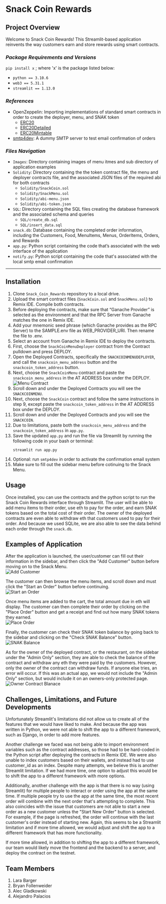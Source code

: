 # Snack Coin Rewards

## **Project Overview**

Welcome to Snack Coin Rewards! This Streamlit-based application reinvents the way customers earn and store rewards using smart contracts. 

### *Package Requirements and Versions*
`pip install x` ; where 'x' is the package listed below:
* `python == 3.10.6`
* `web3 == 5.31.1`
* `streamlit == 1.13.0`

### *References*
* OpenZeppelin: Importing implementations of standard smart contracts in order to create the deployer, menu, and SNAK token
  * [ERC20](https://github.com/OpenZeppelin/openzeppelin-contracts/blob/release-v2.5.0/contracts/token/ERC20/ERC20.sol)
  * [ERC20Detailed](https://github.com/OpenZeppelin/openzeppelin-contracts/blob/release-v2.5.0/contracts/token/ERC20/ERC20Detailed.sol)
  * [ERC20Mintable](https://github.com/OpenZeppelin/openzeppelin-contracts/blob/release-v2.5.0/contracts/token/ERC20/ERC20Mintable.sol)
* [smtp4dev](https://github.com/rnwood/smtp4dev): A dummy SMTP server to test email confirmation of orders

### *Files Navigation*
* `Images`: Directory containing images of menu itmes and sub directory of application examples
* `Solidity`: Directory containing the the token contract file, the menu and deployer contracts file, and the associated JSON files of the required abi for both contracts
  * `Solidity/SnackCoin.sol`
  * `Solidity/SnackMenu.sol`
  * `Solidity/abi-menu.json`
  * `Solidity/abi-token.json`
* `SQL`: Directory containing the SQL files creating the database framework and the associated schema and queries
  * `SQL/create_db.sql`
  * `SQL/insert_data.sql`
* `snack.db`: Database containing the completed order information, including the Customers, Food, MenuItems, Menus, OrderItems, Orders, and Rewards
* `app.py`: Python script containing the code that’s associated with the web interface of the application
* `notify.py`: Python script containing the code that's associated with the local smtp email confirmation

--------------

## Installation

1. Clone `Snack_Coin_Rewards` repository to a local drive.
2. Upload the smart contract files (`SnackCoin.sol` and `SnackMenu.sol`) to Remix IDE. Compile both contracts.
3. Before deploying the contracts, make sure that “Ganache Provider” is selected as the environment and that the RPC Server from Ganache matches the one in Remix IDE.
4. Add your mnemonic seed phrase (which Ganache provides as the RPC Server) to the SAMPLE.env file as WEB_PROVIDER_URI. Then rename the file to .env.
5. Select an account from Ganache in Remix IDE to deploy the contracts.
6. First, choose the `SnackCoinMenuDeployer` contract from the Contract pulldown and press DEPLOY.
7. Open the Deployed Contracts, specifically the `SNACKCOINMENUDEPLOYER`, and call the `snackcoin_menu_address` button and the `snackcoin_token_address` button.
8. Next, choose the `SnackCoinMenu` contract and paste the `snackcoin_menu_address` in the AT ADDRESS box under the DEPLOY. <br>
![Menu Contract](https://github.com/lrb924/Snack_Coin_Rewards/blob/main/Images/Screenshots/Menu.png)
1.  Scroll down and under the Deployed Contracts you will see the `SNACKCOINMENU`.
2.  Next, choose the `SnackCoin` contract and follow the same instructions in step 9, except paste the `snackcoin_token_address` in the AT ADDRESS box under the DEPLOY.
3.  Scroll down and under the Deployed Contracts and you will see the `SNACKCOIN`.
4.  Due to limitations, paste both the `snackcoin_menu_address` and the `snackcoin_token_address` in `app.py`.
5.  Save the updated `app.py` and run the file via Streamlit by running the following code in your bash or terminal: 
    ```
    streamlit run app.py
    ```
6.  Optional: run `smtp4dev` in order to activate the confirmation email system
7.  Make sure to fill out the sidebar menu before cotinuing to the Snack Menu.

## Usage

Once installed, you can use the contracts and the python script to run the Snack Coin Rewards interface through Streamlit. The user will be able to add menu items to their order, use eth to pay for the order, and earn SNAK tokens based on the total cost of their order. The owner of the deployed contracts are even able to withdraw eth that customers used to pay for their order. And because we used SQLite, we are also able to see the data behind each order through the `snack.db`.

## Examples of Application

After the application is launched, the user/customer can fill out their information in the sidebar, and then click the "Add Customer" button before moving on to the Snack Menu. <br>
![Add Customer](Images/Screenshots/Add%20Cusomter%20Sidebar.png)

The customer can then browse the menu items, and scroll down and must click the "Start an Order" button before continuing. <br>
![Start an Order](Images/Screenshots/Start%20an%20Order.png)

Once menu items are added to the cart, the total amount due in eth will display. The customer can then complete their order by clicking on the "Place Order" button and get a receipt and find out how many SNAK tokens they earned. <br>
![Place Order](Images/Screenshots/Place%20Order%20with%20Receipt.png)

Finally, the customer can check their SNAK token balance by going back to the sidebar and clicking on the "Check SNAK Balance" button. <br>
![SNAK Balance](Images/Screenshots/SNAK%20Balance.png)

As for the owner of the deployed contract, or the restaurant, on the sidebar under the "Admin Only" section, they are able to check the balance of the contract and withdraw any eth they were paid by the customers. However, only the owner of the contract can withdraw funds. If anyone else tries, an error will occur. If this was an actual app, we would not include the "Admin Only" section, but would include it on an owners-only protected page. <br>
![Owner Contract Blanace](Images/Screenshots/Check%20Owner%20Balance.png)

## Challenges, Limitations, and Future Developments

Unfortunately Streamlit's limitations did not allow us to create all of the features that we would have liked to make. And because the app was written in Python, we were not able to shift the app to a different framework, such as Django, in order to add more features. 

Another challenge we faced was not being able to import environment variables such as the contract addresses, so those had to be hard-coded in the Python script after deploying the contracts in Remix IDE. We were also unable to index customers based on their wallets, and instead had to use customer_id as an index. Despite many attempts, we believe this is another Streamlit limitation. If we had more time, one option to adjust this would be to shift the app to a different framework with more options.

Additionally, another challenge with the app is that there is no way (using Streamlit) for multiple people to interact or order using the app at the same time. If multiple people try to use the app at the same time, the most recent order will combine with the next order that's attempting to complete. This also coincides with the issue that customers are not able to start a new order as a new customer unless the "Start New Order" button is selected. For example, if the page is refreshed, the order will continue with the last customer's order instead of starting new. Again, this seems to be a Streamlit limitation and if more time allowed, we would adjust and shift the app to a different framework that has more functionality. 

If more time allowed, in addition to shifting the app to a different framework, our team would likely move the frontend and the backend to a server, and deploy the contract on the testnet.

## Team Members
1. Lara Barger
2. Bryan Follenweider
3. Alec Gladkowski
4. Alejandro Palacios